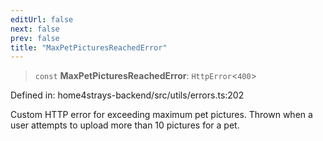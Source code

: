 ```yaml
---
editUrl: false
next: false
prev: false
title: "MaxPetPicturesReachedError"
---
```


> `const` **MaxPetPicturesReachedError**: `HttpError`\<`400`\>

Defined in: home4strays-backend/src/utils/errors.ts:202

Custom HTTP error for exceeding maximum pet pictures.
Thrown when a user attempts to upload more than 10 pictures for a pet.
